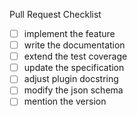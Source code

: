 Pull Request Checklist

* [ ] implement the feature
* [ ] write the documentation
* [ ] extend the test coverage
* [ ] update the specification
* [ ] adjust plugin docstring
* [ ] modify the json schema
* [ ] mention the version
